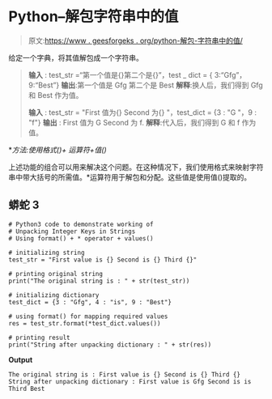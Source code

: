 # Python–解包字符串中的值

> 原文:[https://www . geesforgeks . org/python-解包-字符串中的值/](https://www.geeksforgeeks.org/python-unpacking-values-in-strings/)

给定一个字典，将其值解包成一个字符串。

> **输入** : test_str =“第一个值是{}第二个是{}”，test _ dict = { 3:“Gfg”，9:“Best”}
> **输出**:第一个值是 Gfg 第二个是 Best
> **解释**:换人后，我们得到 Gfg 和 Best 作为值。
> 
> **输入** : test_str = "First 值为{} Second 为{} "，test_dict = {3 : "G "，9 : "f"}
> **输出** : First 值为 G Second 为 f.
> **解释**:代入后，我们得到 G 和 f 作为值。

**方法:使用格式()+ *运算符+值()**

上述功能的组合可以用来解决这个问题。在这种情况下，我们使用格式来映射字符串中带大括号的所需值。*运算符用于解包和分配。这些值是使用值()提取的。

## 蟒蛇 3

```
# Python3 code to demonstrate working of 
# Unpacking Integer Keys in Strings
# Using format() + * operator + values()

# initializing string
test_str = "First value is {} Second is {} Third {}"

# printing original string
print("The original string is : " + str(test_str))

# initializing dictionary 
test_dict = {3 : "Gfg", 4 : "is", 9 : "Best"}

# using format() for mapping required values 
res = test_str.format(*test_dict.values())

# printing result 
print("String after unpacking dictionary : " + str(res)) 
```

**Output**

```
The original string is : First value is {} Second is {} Third {}
String after unpacking dictionary : First value is Gfg Second is is Third Best

```